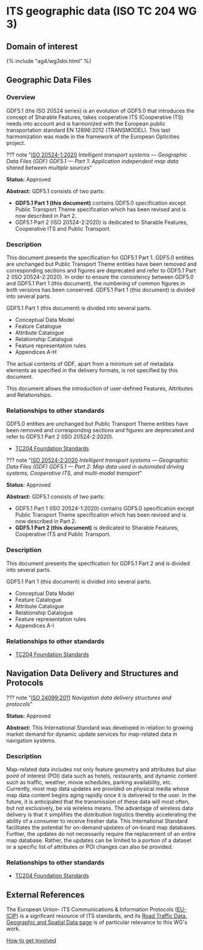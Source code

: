 # ITS geographic data (ISO TC 204 WG 3)

## Domain of interest
<!-- Domain of interest
		Do not change the following file reference. It aligns with this WG's respective domain of interest definition contained in TC204's Strategic Business Plan as approved by ISO.
-->

{% include "ag4/wg3doi.html" %}

<!-- News and highlights (optional)
	Refer docs\wg1\index.md for an example of how to include & format any desired WG news & highlights content. Add content AFTER inserting a new line below this comment. 
-->

<!-- 
	The content below is distilled from the respective WG section in "JSAE ITS Standardization Activities of ISO/TC204 - 2024" and is intended as an initial example only for future editing by the repsective WG.
-->

## Geographic Data Files
<!-- Standard subject area
	Edit the ## <header title> above to contextualise the respective group of standards listed below.
-->

### Overview
<!-- Overview (optional)
  Provide an overview of the subject area and associated group of standards. 
 -->
GDF5.1 (the ISO 20524 series) is an evolution of GDF5.0 that introduces the concept of Sharable Features, takes cooperative ITS (Cooperative ITS) needs into account and is harmonized with the European public transportation standard EN 12896:2012 (TRANSMODEL). This last harmonization was made in the framework of the European Opticities project.

<!-- Start web info for standard / document -->
??? note "[ISO 20524-1:2020](https://www.iso.org/obp/ui#iso:std:iso:20524:-1:ed-1:v1:en) _Intelligent transport systems — Geographic Data Files (GDF) GDF5.1 — Part 1: Application independent map data shared between multiple sources_"
<!-- edit document reference information
  retain: ??? note "[ : ]( ) _ _"
  find publicly available ISO document URL & info here: iso.org/obp/ui
-->

**Status:** Approved
<!-- Copy relevant status line from the following list: 
  Approved
  Approved **(under revision)**{style="color: red;"} 
-->

**Abstract:** GDF5.1 consists of two parts:

- **GDF5.1 Part 1 (this document)** contains GDF5.0 specification except Public Transport Theme specification which has been revised and is now described in Part 2.
- GDF5.1 Part 2 (ISO 20524-2:2020) is dedicated to Sharable Features, Cooperative ITS and Public Transport.

### Description

This document presents the specification for GDF5.1 Part 1. GDF5.0 entities are unchanged but Public Transport Theme entities have been removed and corresponding sections and figures are deprecated and refer to GDF5.1 Part 2 (ISO 20524-2:2020). In order to ensure the consistency between GDF5.0 and GDF5.1 Part 1 (this document), the numbering of common figures in both versions has been conserved. GDF5.1 Part 1 (this document) is divided into several parts.

GDF5.1 Part 1 (this document) is divided into several parts.

- Conceptual Data Model
- Feature Catalogue
- Attribute Catalogue
- Relationship Catalogue
- Feature representation rules
- Appendices A-H

 The actual contents of GDF, apart from a minimum set of metadata elements as specified in the delivery formats, is not specified by this document.

 This document allows the introduction of user-defined Features, Attributes and Relationships.

### Relationships to other standards
<!-- Relationships to other standards
  e.g., list Normative references and comm stack references
  PLEASE retain the link to "TC204 Foundational Standards" as the first relationship in the hyperlinked list below 
-->

GDF5.0 entities are unchanged but Public Transport Theme entities have been removed and corresponding sections and figures are deprecated and refer to GDF5.1 Part 2 (ISO 20524-2:2020).

- [TC204 Foundation Standards](../foundational.md)
<!-- End web info for standard / document -->

<!-- Start web info for standard / document -->
??? note "[ISO 20524-2:2020](https://www.iso.org/obp/ui#iso:std:iso:20524:-2:ed-1:v1:en) _Intelligent transport systems — Geographic Data Files (GDF) GDF5.1 — Part 2: Map data used in automated driving systems, Cooperative ITS, and multi-modal transport_"

**Status:** Approved

**Abstract:** GDF5.1 consists of two parts:

- GDF5.1 Part 1 (ISO 20524-1:2020) contains GDF5.0 specification except Public Transport Theme specification which has been revised and is now described in Part 2.
- **GDF5.1 Part 2 (this document)** is dedicated to Sharable Features, Cooperative ITS and Public Transport.

### Description

This document presents the specification for GDF5.1 Part 2 and is divided into several parts.

GDF5.1 Part 1 (this document) is divided into several parts.

- Conceptual Data Model
- Feature Catalogue
- Attribute Catalogue
- Relationship Catalogue
- Feature representation rules
- Appendices A-I

### Relationships to other standards
<!-- Relationships to other standards
  e.g., list Normative references and comm stack references
  PLEASE retain the link to "TC204 Foundational Standards" as the first relationship in the list below 
-->

- [TC204 Foundation Standards](../foundational.md)

<!-- End Standard -->
<!-- End subject area -->

<!-- Start web info for subject area -->
## Navigation Data Delivery and Structures and Protocols
<!-- Standard subject area
	Edit the ## <header title> above to contextualise the respective group of standards listed below.
-->

<!-- ### Overview -->
<!-- Overview (optional)
  Provide an overview of the subject area and associated group of standards. 
 -->

<!-- New standard -->
??? note "[ISO 24099:2011](https://www.iso.org/obp/ui#iso:std:iso:24099:ed-1:v1:en) _Navigation data delivery structures and protocols_"

**Status:** Approved
<!-- Copy relevant status line from the following list: 
  Approved
  Approved **(under revision)**{style="color: red;"} 
-->

**Abstract:** This International Standard was developed in relation to growing market demand for dynamic update services for map-related data in navigation systems.

### Description

Map-related data includes not only feature geometry and attributes but also point of interest (POI) data such as hotels, restaurants, and dynamic content such as traffic, weather, movie schedules, parking availability, etc. Currently, most map data updates are provided on physical media whose map data content begins aging rapidly once it is delivered to the user. In the future, it is anticipated that the transmission of these data will most often, but not exclusively, be via wireless means. The advantage of wireless data delivery is that it simplifies the distribution logistics thereby accelerating the ability of a consumer to receive fresher data. This International Standard facilitates the potential for on-demand updates of on-board map databases. Further, the updates do not necessarily require the replacement of an entire map database. Rather, the updates can be limited to a portion of a dataset or a specific list of attributes or POI changes can also be provided.

### Relationships to other standards
<!-- Relationships to other standards
  e.g., list Normative references and comm stack references
  PLEASE retain the link to "TC204 Foundational Standards" as the first relationship in the hyperlinked list below 
-->

- [TC204 Foundation Standards](../foundational.md)
<!-- End Standard -->
<!-- End subject area -->

## External References

The European Union- ITS Communications & Information Protocols ([EU-ICIP](https://www.mobilityits.eu)) is a signficant resource of ITS standards, and its [Road Traffic Data, Geographic and Spatial Data page](https://www.mobilityits.eu/road-traffic-spatial-information) is of particular relevance to this WG's work.

[How to get involved](../contact.md)
